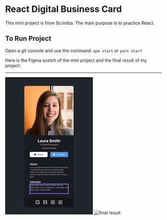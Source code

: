 # React Digital Business Card

This mini project is from Scrimba. The main purpose is to practice React.

## To Run Project

Open a git console and use the command: `npm start` or `yarn start`

Here is the Figma scetch of the mini project and the final result of my project:
<br/>
<hr >   
<img src="https://github.com/gusmontoya/Practice-React-CV/blob/main/src/assets/Figma.png" alt="figma scetch" display="flex" justify-content="space-between" align-items="flex-start" />
<img src="https://github.com/gusmontoya/React_Digital_Buisness_Card/blob/main/src/assets/React%20Digital%20Buisness%20Card.png" alt="final result" display="flex" justify-content="space-between" align-items="flex-start"/>

